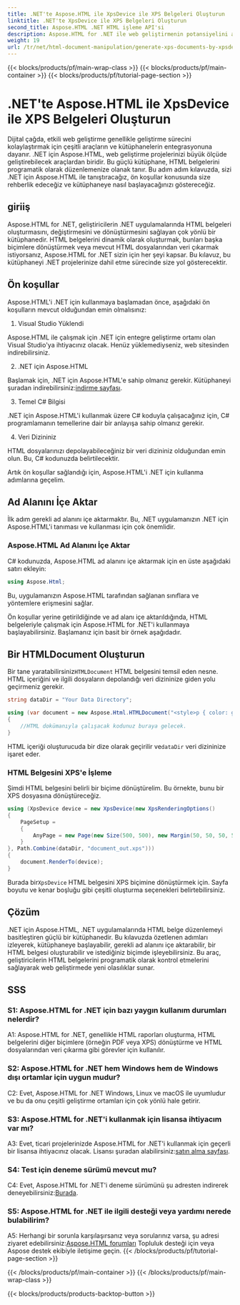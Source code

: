 ```yaml
---
title: .NET'te Aspose.HTML ile XpsDevice ile XPS Belgeleri Oluşturun
linktitle: .NET'te XpsDevice ile XPS Belgeleri Oluşturun
second_title: Aspose.HTML .NET HTML işleme API'si
description: Aspose.HTML for .NET ile web geliştirmenin potansiyelini açığa çıkarın. HTML belgelerini kolayca oluşturun, dönüştürün ve düzenleyin.
weight: 19
url: /tr/net/html-document-manipulation/generate-xps-documents-by-xpsdevice/
---
```


{{< blocks/products/pf/main-wrap-class >}}
{{< blocks/products/pf/main-container >}}
{{< blocks/products/pf/tutorial-page-section >}}

# .NET'te Aspose.HTML ile XpsDevice ile XPS Belgeleri Oluşturun


Dijital çağda, etkili web geliştirme genellikle geliştirme sürecini kolaylaştırmak için çeşitli araçların ve kütüphanelerin entegrasyonuna dayanır. .NET için Aspose.HTML, web geliştirme projelerinizi büyük ölçüde geliştirebilecek araçlardan biridir. Bu güçlü kütüphane, HTML belgelerini programatik olarak düzenlemenize olanak tanır. Bu adım adım kılavuzda, sizi .NET için Aspose.HTML ile tanıştıracağız, ön koşullar konusunda size rehberlik edeceğiz ve kütüphaneye nasıl başlayacağınızı göstereceğiz.

## giriiş

Aspose.HTML for .NET, geliştiricilerin .NET uygulamalarında HTML belgeleri oluşturmasını, değiştirmesini ve dönüştürmesini sağlayan çok yönlü bir kütüphanedir. HTML belgelerini dinamik olarak oluşturmak, bunları başka biçimlere dönüştürmek veya mevcut HTML dosyalarından veri çıkarmak istiyorsanız, Aspose.HTML for .NET sizin için her şeyi kapsar. Bu kılavuz, bu kütüphaneyi .NET projelerinize dahil etme sürecinde size yol gösterecektir.

## Ön koşullar

Aspose.HTML'i .NET için kullanmaya başlamadan önce, aşağıdaki ön koşulların mevcut olduğundan emin olmalısınız:

1. Visual Studio Yüklendi

Aspose.HTML ile çalışmak için .NET için entegre geliştirme ortamı olan Visual Studio'ya ihtiyacınız olacak. Henüz yüklemediyseniz, web sitesinden indirebilirsiniz.

2. .NET için Aspose.HTML

 Başlamak için, .NET için Aspose.HTML'e sahip olmanız gerekir. Kütüphaneyi şuradan indirebilirsiniz:[indirme sayfası](https://releases.aspose.com/html/net/).

3. Temel C# Bilgisi

.NET için Aspose.HTML'i kullanmak üzere C# koduyla çalışacağınız için, C# programlamanın temellerine dair bir anlayışa sahip olmanız gerekir.

4. Veri Dizininiz

HTML dosyalarınızı depolayabileceğiniz bir veri dizininiz olduğundan emin olun. Bu, C# kodunuzda belirtilecektir.

Artık ön koşullar sağlandığı için, Aspose.HTML'i .NET için kullanma adımlarına geçelim.

## Ad Alanını İçe Aktar

İlk adım gerekli ad alanını içe aktarmaktır. Bu, .NET uygulamanızın .NET için Aspose.HTML'i tanıması ve kullanması için çok önemlidir.

### Aspose.HTML Ad Alanını İçe Aktar

C# kodunuzda, Aspose.HTML ad alanını içe aktarmak için en üste aşağıdaki satırı ekleyin:

```csharp
using Aspose.Html;
```

Bu, uygulamanızın Aspose.HTML tarafından sağlanan sınıflara ve yöntemlere erişmesini sağlar.

Ön koşullar yerine getirildiğinde ve ad alanı içe aktarıldığında, HTML belgeleriyle çalışmak için Aspose.HTML for .NET'i kullanmaya başlayabilirsiniz. Başlamanız için basit bir örnek aşağıdadır.

## Bir HTMLDocument Oluşturun

 Bir tane yaratabilirsiniz`HTMLDocument` HTML belgesini temsil eden nesne. HTML içeriğini ve ilgili dosyaların depolandığı veri dizininize giden yolu geçirmeniz gerekir.

```csharp
string dataDir = "Your Data Directory";

using (var document = new Aspose.Html.HTMLDocument("<style>p { color: green; }</style><p>my first paragraph</p>", dataDir))
{
    //HTML dokümanıyla çalışacak kodunuz buraya gelecek.
}
```

 HTML içeriği oluşturucuda bir dize olarak geçirilir ve`dataDir` veri dizininize işaret eder.

### HTML Belgesini XPS'e İşleme

Şimdi HTML belgesini belirli bir biçime dönüştürelim. Bu örnekte, bunu bir XPS dosyasına dönüştüreceğiz.

```csharp
using (XpsDevice device = new XpsDevice(new XpsRenderingOptions()
{
    PageSetup =
    {
        AnyPage = new Page(new Size(500, 500), new Margin(50, 50, 50, 50))
    }
}, Path.Combine(dataDir, "document_out.xps")))
{
    document.RenderTo(device);
}
```

 Burada bir`XpsDevice` HTML belgesini XPS biçimine dönüştürmek için. Sayfa boyutu ve kenar boşluğu gibi çeşitli oluşturma seçenekleri belirtebilirsiniz.

## Çözüm

.NET için Aspose.HTML, .NET uygulamalarında HTML belge düzenlemeyi basitleştiren güçlü bir kütüphanedir. Bu kılavuzda özetlenen adımları izleyerek, kütüphaneye başlayabilir, gerekli ad alanını içe aktarabilir, bir HTML belgesi oluşturabilir ve istediğiniz biçimde işleyebilirsiniz. Bu araç, geliştiricilerin HTML belgelerini programatik olarak kontrol etmelerini sağlayarak web geliştirmede yeni olasılıklar sunar.

## SSS

### S1: Aspose.HTML for .NET için bazı yaygın kullanım durumları nelerdir?

A1: Aspose.HTML for .NET, genellikle HTML raporları oluşturma, HTML belgelerini diğer biçimlere (örneğin PDF veya XPS) dönüştürme ve HTML dosyalarından veri çıkarma gibi görevler için kullanılır.

### S2: Aspose.HTML for .NET hem Windows hem de Windows dışı ortamlar için uygun mudur?

C2: Evet, Aspose.HTML for .NET Windows, Linux ve macOS ile uyumludur ve bu da onu çeşitli geliştirme ortamları için çok yönlü hale getirir.

### S3: Aspose.HTML for .NET'i kullanmak için lisansa ihtiyacım var mı?

 A3: Evet, ticari projelerinizde Aspose.HTML for .NET'i kullanmak için geçerli bir lisansa ihtiyacınız olacak. Lisansı şuradan alabilirsiniz:[satın alma sayfası](https://purchase.aspose.com/buy).

### S4: Test için deneme sürümü mevcut mu?

 C4: Evet, Aspose.HTML for .NET'i deneme sürümünü şu adresten indirerek deneyebilirsiniz:[Burada](https://releases.aspose.com/).

### S5: Aspose.HTML for .NET ile ilgili desteği veya yardımı nerede bulabilirim?

 A5: Herhangi bir sorunla karşılaşırsanız veya sorularınız varsa, şu adresi ziyaret edebilirsiniz:[Aspose.HTML forumları](https://forum.aspose.com/) Topluluk desteği için veya Aspose destek ekibiyle iletişime geçin.
{{< /blocks/products/pf/tutorial-page-section >}}

{{< /blocks/products/pf/main-container >}}
{{< /blocks/products/pf/main-wrap-class >}}

{{< blocks/products/products-backtop-button >}}
